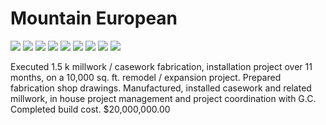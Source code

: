 # Mountain European

<div class="main-carousel">
  <img class="carousel-cell" src="/_media/portfolio/remodel/mountain-european/office.jpg"/>
  <img class="carousel-cell" src="/_media/portfolio/remodel/mountain-european/vanity.jpg"/>
  <img class="carousel-cell" src="/_media/portfolio/remodel/mountain-european/coat-closet.jpg"/>
  <img class="carousel-cell" src="/_media/portfolio/remodel/mountain-european/vanity-2.jpg"/>
  <img class="carousel-cell" src="/_media/portfolio/remodel/mountain-european/vanity-3.jpg"/>
  <img class="carousel-cell" src="/_media/portfolio/remodel/mountain-european/kitchen.jpg"/>
  <img class="carousel-cell" src="/_media/portfolio/remodel/mountain-european/kitchen-2.jpg"/>
  <img class="carousel-cell" src="/_media/portfolio/remodel/mountain-european/fireplace.jpg"/>
  <img class="carousel-cell" src="/_media/portfolio/remodel/mountain-european/staircase.jpg"/>
</div>

Executed 1.5 k millwork / casework fabrication, installation project over 11
months, on a 10,000 sq. ft. remodel / expansion project. Prepared fabrication
shop drawings. Manufactured, installed casework and related millwork, in house
project management and project coordination with G.C. Completed build cost.
\$20,000,000.00
